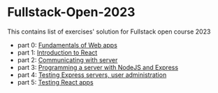 # Fullstack-Open-2023
This contains list of exercises' solution for Fullstack open course 2023

* part 0:  [Fundamentals of Web apps](https://fullstackopen.com/en/part0)
* part 1: [Introduction to React](https://fullstackopen.com/en/part1)
* part 2: [Communicating with server](https://fullstackopen.com/en/part2)
* part 3: [Programming a server with NodeJS and Express](https://fullstackopen.com/en/part3)
* part 4: [Testing Express servers, user administration](https://fullstackopen.com/en/part4)
* part 5: [Testing React apps](https://fullstackopen.com/en/part5)
